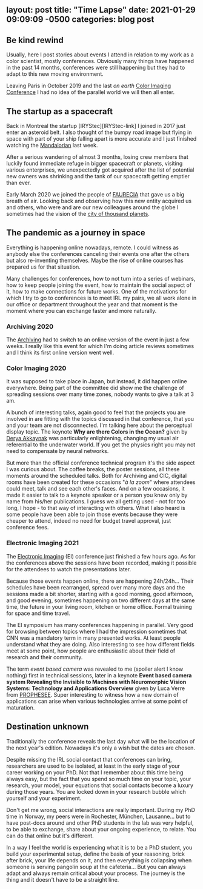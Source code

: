 <!-- --- -->
layout: post
title:  "Time Lapse"
date:   2021-01-29 09:09:09 -0500
categories: blog post
---



## Be kind rewind
Usually, here I post stories about events I attend in relation to my work as a color scientist, mostly conferences. Obviously many things have happened in the past 14 months, conferences were still happening but they had to adapt to this new moving environment.

Leaving Paris in October 2019 and the last *on earth* [Color Imaging Conference][CIC27-link] I had no idea of the parallel world we will then all enter.

## The startup as a spacecraft
Back in Montreal the startup [IRYStec][IRYStec-link] I joined in 2017 just enter an asteroid belt. I also thought of the bumpy road image but flying in space with part of your ship falling apart is more accurate and I just finished watching the [Mandalorian][Mandalorian-link] last week.

After a serious wandering of almost 3 months, losing crew members that luckily found immediate refuge in bigger spacecraft or planets, visiting various enterprises, we unexpectedly got acquired after the list of potential new owners was shrinking and the tank of our spacecraft getting emptier than ever.

Early March 2020 we joined the people of [FAURECIA][FAURECIA-link] that gave us a big breath of air. Looking back and observing how this new entity acquired us and others, who were and are our new colleagues around the globe I sometimes had the vision of the [city of thousand planets][ThousandPlanet-link].

## The pandemic as a journey in space
Everything is happening online nowadays, remote. I could witness as anybody else the conferences canceling their events one after the others but also re-inventing themselves. Maybe the rise of online courses has prepared us for that situation.

Many challenges for conferences, how to not turn into a series of webinars, how to keep people joining the event, how to maintain the social aspect of it, how to make connections for future works. One of the motivations for which I try to go to conferences is to meet IRL my pairs, we all work alone in our office or department throughout the year and that moment is the moment where you can exchange faster and more naturally.

### Archiving 2020
The [Archiving][Archiving-link] had to switch to an online version of the event in just a few weeks. I really like this event for which I'm doing article reviews sometimes and I think its first online version went well.

### Color Imaging 2020
It was supposed to take place in Japan, but instead, it did happen online everywhere. Being part of the committee did show me the challenge of spreading sessions over many time zones, nobody wants to give a talk at 3 am.

A bunch of interesting talks, again good to feel that the projects you are involved in are fitting with the topics discussed in that conference, that you and your team are not disconnected. I'm talking here about the perceptual display topic. The keynote **Why are there Colors in the Ocean?** given by [Derya Akkaynak][DeryaAkkaynak-link] was particularly enlightening, changing my usual air referential to the underwater world. If you get the physics right you may not need to compensate by neural networks.

But more than the official conference technical program it's the side aspect I was curious about. The coffee breaks, the poster sessions, all these moments around the scheduled talks. Both for Archiving and CIC, digital rooms have been created for these occasions "*à la zoom*" where attendees could meet, talk and see each other's faces. And on a few occasions, it made it easier to talk to a keynote speaker or a  person you knew only by name from his/her publications. I guess we all getting used - not for too long, I hope - to that way of interacting with others. What I also heard is some people have been able to join those events because they were cheaper to attend, indeed no need for budget travel approval, just conference fees.

### Electronic Imaging 2021
The [Electronic Imaging][EI-link] (EI) conference just finished a few hours ago. As for the conferences above the sessions have been recorded, making it possible for the attendees to watch the presentations later.

Because those events happen online, there are happening 24h/24h... Their schedules have been rearranged, spread over many more days and the sessions made a bit shorter, starting with a good morning, good afternoon, and good evening, sometimes happening on two different days at the same time, the future in your living room, kitchen or home office. Formal training for space and time travel.

The EI symposium has many conferences happening in parallel. Very good for browsing between topics where I had the impression sometimes that CNN was a mandatory term in many presented works. At least people understand what they are doing. Also interesting to see how different fields meet at some point, how people are enthusiastic about their field of research and their community.

The term *event based camera* was revealed to me (spoiler alert I know nothing) first in technical sessions, later in a keynote **Event based camera system Revealing the Invisible to Machines with Neuromorphic Vision Systems: Technology and Applications Overview** given by Luca Verre from [PROPHESEE][PROPHESEE-link]. Super interesting to witness how a new domain of applications can arise when various technologies arrive at some point of maturation.

## Destination unknown

Traditionally the conference reveals the last day what will be the location of the next year's edition. Nowadays it's only a wish but the dates are chosen.

Despite missing the IRL social contact that conferences can bring, researchers are used to be isolated, at least in the early stage of your career working on your PhD. Not that I remember about this time being always easy, but the fact that you spend so much time on your topic, your research, your model, your equations that social contacts become a luxury during those years. You are locked down in your research bubble which yourself and your experiment.

Don't get me wrong, social interactions are really important. During my PhD time in Norway, my peers were in Rochester, München, Lausanne... but to have post-docs around and other PhD students in the lab was very helpful, to be able to exchange, share about your ongoing experience, to relate. You can do that online but it's different.

In a way I feel the world is experiencing what it is to be a PhD student, you build your experimental setup, define the basis of your reasoning, brick after brick, your life depends on it, and then everything is collapsing when someone is serving pangolin soup at the cafeteria... But you can always adapt and always remain critical about your process. The journey is the thing and it doesn't have to be a straight line.




[PROPHESEE-link]:https://www.prophesee.ai/
[EI-link]:https://www.imaging.org/site/IST/Conferences/EI/EI2021/IST/Conferences/EI/EI_2021/EI2021.aspx?hkey=8c1e8c7e-5c8b-446a-bea8-481aa189d283
[DeryaAkkaynak-link]:https://www.deryaakkaynak.com/sea-thru
[Archiving-link]:https://www.imaging.org/site/IST/Conferences/Archiving/Archiving_2020/IST/Conferences/Archiving/Archiving2020/Archiving2020_Home.aspx?hkey=4ca65bcd-0fe5-419c-9560-82a9bae6bff3
[ThousandPlanet-link]:https://www.imdb.com/title/tt2239822/
[CIC27-link]:https://www.imaging.org/site/IST/Conferences/Color_and_Imaging/CIC27__2019_/IST/Conferences/CIC/CIC2019/CIC27_Home.aspx?hkey=0fb3eb64-061f-4609-8d3c-7b8e6c0c4b90
[Mandalorian-link]:https://www.imdb.com/title/tt8111088/
[FAURECIA-link]:https://www.faurecia.com/accueil
